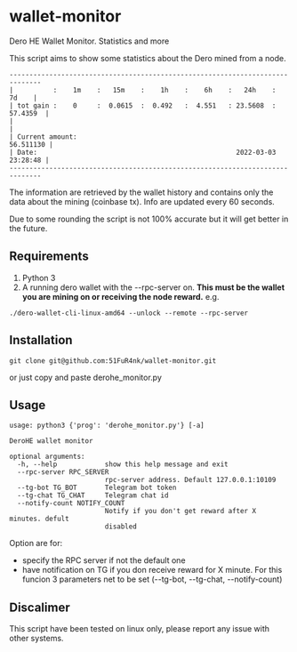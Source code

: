 # wallet-monitor
Dero HE Wallet Monitor. Statistics and more

This script aims to show some statistics about the Dero mined from a node.
```
------------------------------------------------------------------------------
|          :    1m    :   15m    :    1h    :    6h    :   24h    :    7d    |
| tot gain :    0     :  0.0615  :  0.492   :  4.551   : 23.5608  : 57.4359  |
|                                                                            |
| Current amount:                                                  56.511130 |
| Date:                                                  2022-03-03 23:28:48 |
------------------------------------------------------------------------------
```
The information are retrieved by the wallet history and contains only the data about the mining (coinbase tx).
Info are updated every 60 seconds.

Due to some rounding the script is not 100% accurate but it will get better in the future.


## Requirements

1. Python 3
2. A running dero wallet with the --rpc-server on. **This must be the wallet you are mining on or receiving the node reward.**
e.g.
```
./dero-wallet-cli-linux-amd64 --unlock --remote --rpc-server
```

## Installation
```
git clone git@github.com:51FuR4nk/wallet-monitor.git
```
or just copy and paste derohe_monitor.py

## Usage
```
usage: python3 {'prog': 'derohe_monitor.py'} [-a]

DeroHE wallet monitor

optional arguments:
  -h, --help            show this help message and exit
  --rpc-server RPC_SERVER
                        rpc-server address. Default 127.0.0.1:10109
  --tg-bot TG_BOT       Telegram bot token
  --tg-chat TG_CHAT     Telegram chat id
  --notify-count NOTIFY_COUNT
                        Notify if you don't get reward after X minutes. defult
                        disabled
```

Option are for:
- specify the RPC server if not the default one
- have notification on TG if you don receive reward for X minute. For this funcion 3 parameters net to be set (--tg-bot, --tg-chat, --notify-count)

## Discalimer

This script have been tested on linux only, please report any issue with other systems.

